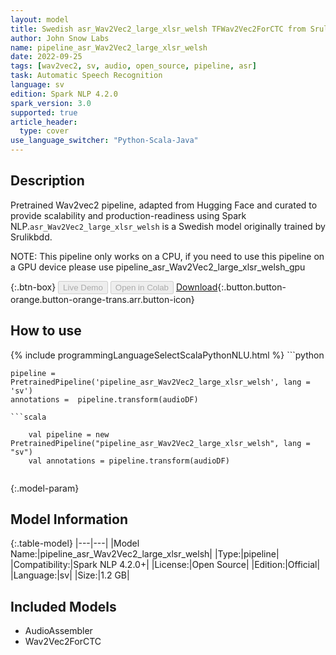 ```yaml
---
layout: model
title: Swedish asr_Wav2Vec2_large_xlsr_welsh TFWav2Vec2ForCTC from Srulikbdd
author: John Snow Labs
name: pipeline_asr_Wav2Vec2_large_xlsr_welsh
date: 2022-09-25
tags: [wav2vec2, sv, audio, open_source, pipeline, asr]
task: Automatic Speech Recognition
language: sv
edition: Spark NLP 4.2.0
spark_version: 3.0
supported: true
article_header:
  type: cover
use_language_switcher: "Python-Scala-Java"
---
```


## Description

Pretrained Wav2vec2  pipeline, adapted from Hugging Face and curated to provide scalability and production-readiness using Spark NLP.`asr_Wav2Vec2_large_xlsr_welsh` is a Swedish model originally trained by Srulikbdd.

NOTE: This pipeline only works on a CPU, if you need to use this pipeline on a GPU device please use pipeline_asr_Wav2Vec2_large_xlsr_welsh_gpu

{:.btn-box}
<button class="button button-orange" disabled>Live Demo</button>
<button class="button button-orange" disabled>Open in Colab</button>
[Download](https://s3.amazonaws.com/auxdata.johnsnowlabs.com/public/models/pipeline_asr_Wav2Vec2_large_xlsr_welsh_sv_4.2.0_3.0_1664115162978.zip){:.button.button-orange.button-orange-trans.arr.button-icon}

## How to use



<div class="tabs-box" markdown="1">
{% include programmingLanguageSelectScalaPythonNLU.html %}
```python

    pipeline = PretrainedPipeline('pipeline_asr_Wav2Vec2_large_xlsr_welsh', lang = 'sv')
    annotations =  pipeline.transform(audioDF)
    
```
```scala

    val pipeline = new PretrainedPipeline("pipeline_asr_Wav2Vec2_large_xlsr_welsh", lang = "sv")
    val annotations = pipeline.transform(audioDF)
    
```
</div>

{:.model-param}
## Model Information

{:.table-model}
|---|---|
|Model Name:|pipeline_asr_Wav2Vec2_large_xlsr_welsh|
|Type:|pipeline|
|Compatibility:|Spark NLP 4.2.0+|
|License:|Open Source|
|Edition:|Official|
|Language:|sv|
|Size:|1.2 GB|

## Included Models

- AudioAssembler
- Wav2Vec2ForCTC